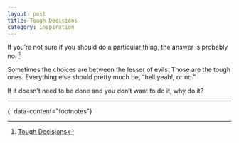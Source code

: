 ```yaml
---
layout: post
title: Tough Decisions
category: inspiration
---
```


If you’re not sure if you should do a particular thing, the answer is probably no. [^1]

Sometimes the choices are between the lesser of evils. Those are the tough ones. Everything else should pretty much be, “hell yeah!, or no.”

If it doesn’t need to be done and you don’t want to do it, why do it?

---
{: data-content="footnotes"}

[^1]: [Tough Decisions](https://livingwithconfidence.net/2023/10/19/tough-decisions/)

